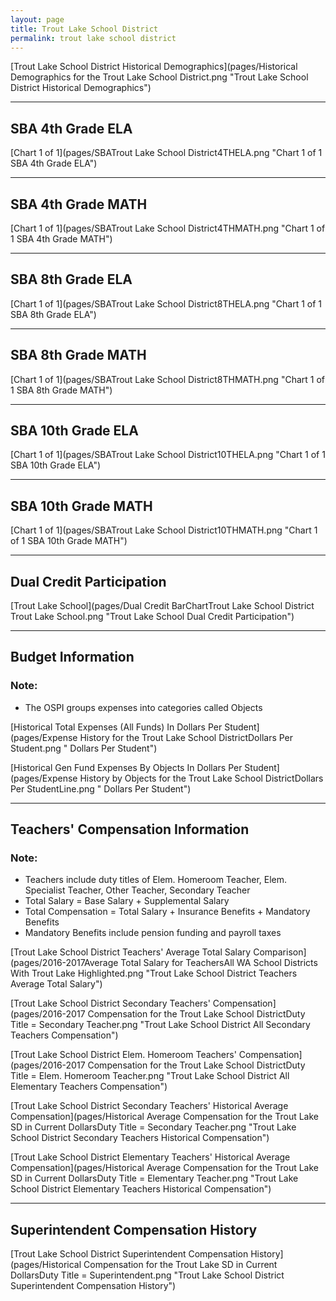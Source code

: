 ```yaml
---
layout: page
title: Trout Lake School District
permalink: trout lake school district
---
```



[Trout Lake School District Historical Demographics](pages/Historical Demographics for the Trout Lake School District.png "Trout Lake School District Historical Demographics")

___

## SBA 4th Grade ELA

[Chart 1 of 1](pages/SBATrout Lake School District4THELA.png "Chart 1 of 1 SBA 4th Grade ELA")


___

## SBA 4th Grade MATH

[Chart 1 of 1](pages/SBATrout Lake School District4THMATH.png "Chart 1 of 1 SBA 4th Grade MATH")


___

## SBA 8th Grade ELA

[Chart 1 of 1](pages/SBATrout Lake School District8THELA.png "Chart 1 of 1 SBA 8th Grade ELA")


___

## SBA 8th Grade MATH

[Chart 1 of 1](pages/SBATrout Lake School District8THMATH.png "Chart 1 of 1 SBA 8th Grade MATH")


___

## SBA 10th Grade ELA

[Chart 1 of 1](pages/SBATrout Lake School District10THELA.png "Chart 1 of 1 SBA 10th Grade ELA")


___

## SBA 10th Grade MATH

[Chart 1 of 1](pages/SBATrout Lake School District10THMATH.png "Chart 1 of 1 SBA 10th Grade MATH")


___

## Dual Credit Participation

[Trout Lake School](pages/Dual Credit BarChartTrout Lake School District Trout Lake School.png "Trout Lake School Dual Credit Participation")


___

## Budget Information
### Note:
- The OSPI groups expenses into categories called Objects

[Historical Total Expenses (All Funds) In Dollars Per Student](pages/Expense History for the Trout Lake School DistrictDollars Per Student.png " Dollars Per Student")

[Historical Gen Fund Expenses By Objects In Dollars Per Student](pages/Expense History by Objects for the Trout Lake School DistrictDollars Per StudentLine.png " Dollars Per Student")


___

## Teachers' Compensation Information
### Note:
- Teachers include duty titles of Elem. Homeroom Teacher, Elem. Specialist Teacher, Other Teacher, Secondary Teacher
- Total Salary = Base Salary + Supplemental Salary
- Total Compensation = Total Salary + Insurance Benefits + Mandatory Benefits
- Mandatory Benefits include pension funding and payroll taxes

[Trout Lake School District Teachers' Average Total Salary Comparison](pages/2016-2017Average Total Salary for TeachersAll WA School Districts With Trout Lake Highlighted.png "Trout Lake School District Teachers Average Total Salary")

[Trout Lake School District Secondary Teachers' Compensation](pages/2016-2017 Compensation for the Trout Lake School DistrictDuty Title = Secondary Teacher.png "Trout Lake School District All Secondary Teachers Compensation")

[Trout Lake School District Elem. Homeroom Teachers' Compensation](pages/2016-2017 Compensation for the Trout Lake School DistrictDuty Title = Elem. Homeroom Teacher.png "Trout Lake School District All Elementary Teachers Compensation")

[Trout Lake School District Secondary Teachers' Historical Average Compensation](pages/Historical Average Compensation for the Trout Lake SD in Current DollarsDuty Title = Secondary Teacher.png "Trout Lake School District Secondary Teachers Historical Compensation")

[Trout Lake School District Elementary Teachers' Historical Average Compensation](pages/Historical Average Compensation for the Trout Lake SD in Current DollarsDuty Title = Elementary Teacher.png "Trout Lake School District Elementary Teachers Historical Compensation")


___

## Superintendent Compensation History

[Trout Lake School District Superintendent Compensation History](pages/Historical Compensation for the Trout Lake SD in Current DollarsDuty Title = Superintendent.png "Trout Lake School District Superintendent Compensation History")

